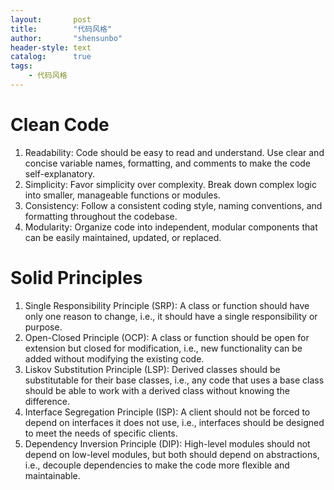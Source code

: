 ```yaml
---
layout:       post
title:        "代码风格"
author:       "shensunbo"
header-style: text
catalog:      true
tags:
    - 代码风格
---
```


# Clean Code
1. Readability: Code should be easy to read and understand. Use clear and concise variable names, formatting, and comments to make the code self-explanatory.
2. Simplicity: Favor simplicity over complexity. Break down complex logic into smaller, manageable functions or modules.
3. Consistency: Follow a consistent coding style, naming conventions, and formatting throughout the codebase.
4. Modularity: Organize code into independent, modular components that can be easily maintained, updated, or replaced.

# Solid Principles

1. Single Responsibility Principle (SRP): A class or function should have only one reason to change, i.e., it should have a single responsibility or purpose.
2. Open-Closed Principle (OCP): A class or function should be open for extension but closed for modification, i.e., new functionality can be added without modifying the existing code.
3. Liskov Substitution Principle (LSP): Derived classes should be substitutable for their base classes, i.e., any code that uses a base class should be able to work with a derived class without knowing the difference.
4. Interface Segregation Principle (ISP): A client should not be forced to depend on interfaces it does not use, i.e., interfaces should be designed to meet the needs of specific clients.
5. Dependency Inversion Principle (DIP): High-level modules should not depend on low-level modules, but both should depend on abstractions, i.e., decouple dependencies to make the code more flexible and maintainable.